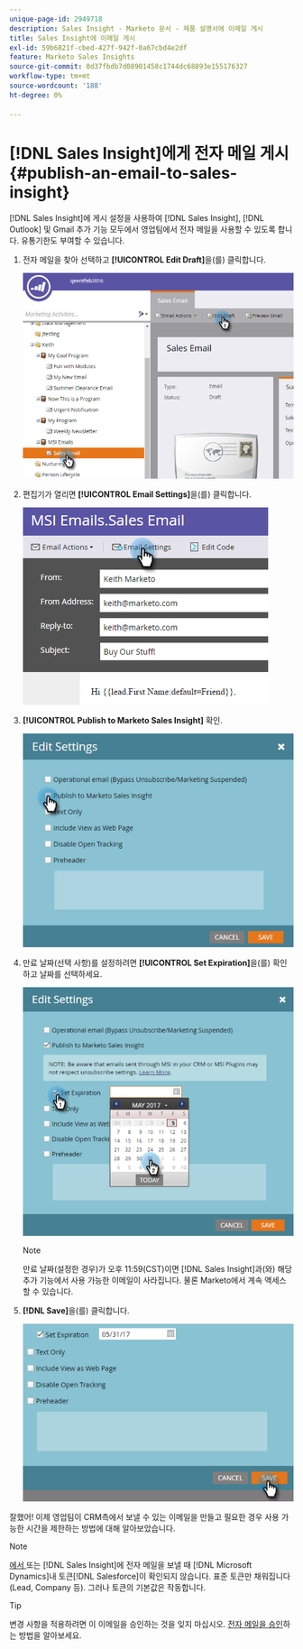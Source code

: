 ```yaml
---
unique-page-id: 2949718
description: Sales Insight - Marketo 문서 - 제품 설명서에 이메일 게시
title: Sales Insight에 이메일 게시
exl-id: 59b6821f-cbed-427f-942f-0a67cbd4e2df
feature: Marketo Sales Insights
source-git-commit: 0d37fbdb7d08901458c1744dc68893e155176327
workflow-type: tm+mt
source-wordcount: '188'
ht-degree: 0%

---
```


# [!DNL Sales Insight]에게 전자 메일 게시 {#publish-an-email-to-sales-insight}

[!DNL Sales Insight]에 게시 설정을 사용하여 [!DNL Sales Insight], [!DNL Outlook] 및 Gmail 추가 기능 모두에서 영업팀에서 전자 메일을 사용할 수 있도록 합니다. 유통기한도 부여할 수 있습니다.

1. 전자 메일을 찾아 선택하고 **[!UICONTROL Edit Draft]**&#x200B;을(를) 클릭합니다.

   ![](assets/one.png)

1. 편집기가 열리면 **[!UICONTROL Email Settings]**&#x200B;을(를) 클릭합니다.

   ![](assets/two.png)

1. **[!UICONTROL Publish to Marketo Sales Insight]** 확인.

   ![](assets/three.png)

1. 만료 날짜(선택 사항)를 설정하려면 **[!UICONTROL Set Expiration]**&#x200B;을(를) 확인하고 날짜를 선택하세요.

   ![](assets/four.png)

   >[!NOTE]
   >
   >만료 날짜(설정한 경우)가 오후 11:59(CST)이면 [!DNL Sales Insight]과(와) 해당 추가 기능에서 사용 가능한 이메일이 사라집니다. 물론 Marketo에서 계속 액세스할 수 있습니다.

1. **[!DNL Save]**&#x200B;을(를) 클릭합니다.

   ![](assets/five.png)

잘했어! 이제 영업팀이 CRM측에서 보낼 수 있는 이메일을 만들고 필요한 경우 사용 가능한 시간을 제한하는 방법에 대해 알아보았습니다.

>[!NOTE]
>
>[에서 ](/help/marketo/product-docs/core-marketo-concepts/programs/tokens/understanding-my-tokens-in-a-program.md) 또는 [!DNL Sales Insight]에 전자 메일을 보낼 때 [!DNL Microsoft Dynamics]내 토큰[!DNL Salesforce]이 확인되지 않습니다. 표준 토큰만 채워집니다(Lead, Company 등). 그러나 토큰의 기본값은 작동합니다.

>[!TIP]
>
>변경 사항을 적용하려면 이 이메일을 승인하는 것을 잊지 마십시오. [전자 메일을 승인](/help/marketo/product-docs/email-marketing/general/creating-an-email/approve-an-email.md)하는 방법을 알아보세요.
